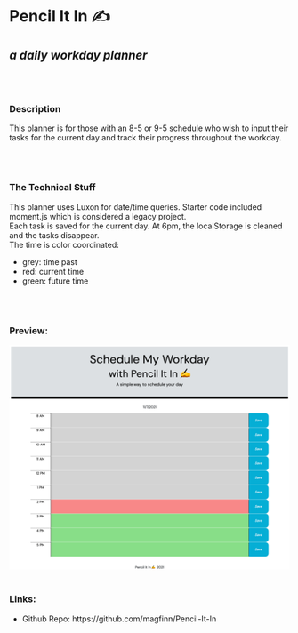 <h1>Pencil It In ✍</h1>
<h2><i>a daily workday planner</i></h2>
<br><br>
<h3>Description</h3>
<p>This planner is for those with an 8-5 or 9-5 schedule who wish to input their tasks for the current day and track their progress throughout the workday. </p>
<br>
<br>
<h3>The Technical Stuff</h3>
<p>This planner uses Luxon for date/time queries. Starter code included moment.js which is considered a legacy project. <br>
Each task is saved for the current day. At 6pm, the localStorage is cleaned and the tasks disappear. <br>
The time is color coordinated:
<ul>
<li>grey: time past</li>
<li>red: current time</li>
<li>green: future time</li>
</ul>
<br>
<br>
<h3>Preview:</h3>
<img src="/assets/Images/Pencil-It-In-preview.png"></img>
<br>
<br>
<h3>Links:</h3>
<ul>
<li>Github Repo: https://github.com/magfinn/Pencil-It-In


